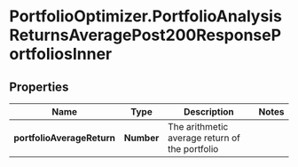 # PortfolioOptimizer.PortfolioAnalysisReturnsAveragePost200ResponsePortfoliosInner

## Properties

Name | Type | Description | Notes
------------ | ------------- | ------------- | -------------
**portfolioAverageReturn** | **Number** | The arithmetic average return of the portfolio | 


